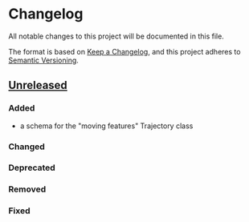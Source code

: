# Changelog
All notable changes to this project will be documented in this file.

The format is based on [Keep a Changelog](https://keepachangelog.com/en/1.0.0/),
and this project adheres to [Semantic Versioning](https://semver.org/spec/v2.0.0.html).

## [Unreleased]

### Added

- a schema for the "moving features" Trajectory class

### Changed

### Deprecated

### Removed

### Fixed

[Unreleased]: <https://github.com/stac-extensions/moving-features/compare/v1.0.0...HEAD>
